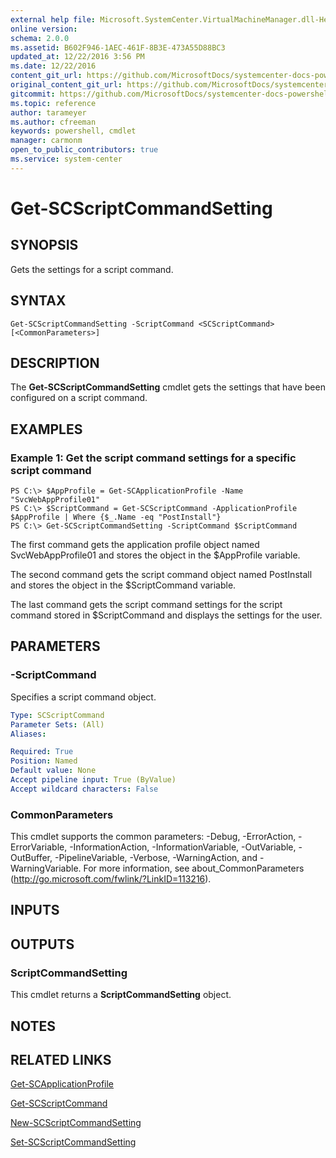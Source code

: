 ```yaml
---
external help file: Microsoft.SystemCenter.VirtualMachineManager.dll-Help.xml
online version: 
schema: 2.0.0
ms.assetid: B602F946-1AEC-461F-8B3E-473A55D88BC3
updated_at: 12/22/2016 3:56 PM
ms.date: 12/22/2016
content_git_url: https://github.com/MicrosoftDocs/systemcenter-docs-powershell/blob/live/systemcenter-cmdlets/SystemCenter2016/VirtualMachineManager/vlatest/Get-SCScriptCommandSetting.md
original_content_git_url: https://github.com/MicrosoftDocs/systemcenter-docs-powershell/blob/live/systemcenter-cmdlets/SystemCenter2016/VirtualMachineManager/vlatest/Get-SCScriptCommandSetting.md
gitcommit: https://github.com/MicrosoftDocs/systemcenter-docs-powershell/blob/96e5647587661652225fbdd2c797cd4d59d542bc/systemcenter-cmdlets/SystemCenter2016/VirtualMachineManager/vlatest/Get-SCScriptCommandSetting.md
ms.topic: reference
author: tarameyer
ms.author: cfreeman
keywords: powershell, cmdlet
manager: carmonm
open_to_public_contributors: true
ms.service: system-center
---
```


# Get-SCScriptCommandSetting

## SYNOPSIS
Gets the settings for a script command.

## SYNTAX

```
Get-SCScriptCommandSetting -ScriptCommand <SCScriptCommand> [<CommonParameters>]
```

## DESCRIPTION
The **Get-SCScriptCommandSetting** cmdlet gets the settings that have been configured on a script command.

## EXAMPLES

### Example 1: Get the script command settings for a specific script command
```
PS C:\> $AppProfile = Get-SCApplicationProfile -Name "SvcWebAppProfile01"
PS C:\> $ScriptCommand = Get-SCScriptCommand -ApplicationProfile $AppProfile | Where {$_.Name -eq "PostInstall"}
PS C:\> Get-SCScriptCommandSetting -ScriptCommand $ScriptCommand
```

The first command gets the application profile object named SvcWebAppProfile01 and stores the object in the $AppProfile variable.

The second command gets the script command object named PostInstall and stores the object in the $ScriptCommand variable.

The last command gets the script command settings for the script command stored in $ScriptCommand and displays the settings for the user.

## PARAMETERS

### -ScriptCommand
Specifies a script command object.

```yaml
Type: SCScriptCommand
Parameter Sets: (All)
Aliases: 

Required: True
Position: Named
Default value: None
Accept pipeline input: True (ByValue)
Accept wildcard characters: False
```

### CommonParameters
This cmdlet supports the common parameters: -Debug, -ErrorAction, -ErrorVariable, -InformationAction, -InformationVariable, -OutVariable, -OutBuffer, -PipelineVariable, -Verbose, -WarningAction, and -WarningVariable. For more information, see about_CommonParameters (http://go.microsoft.com/fwlink/?LinkID=113216).

## INPUTS

## OUTPUTS

### ScriptCommandSetting
This cmdlet returns a **ScriptCommandSetting** object.

## NOTES

## RELATED LINKS

[Get-SCApplicationProfile](xref:SystemCenter2016/VirtualMachineManager/vlatest/Get-SCApplicationProfile.md)

[Get-SCScriptCommand](xref:SystemCenter2016/VirtualMachineManager/vlatest/Get-SCScriptCommand.md)

[New-SCScriptCommandSetting](xref:SystemCenter2016/VirtualMachineManager/vlatest/New-SCScriptCommandSetting.md)

[Set-SCScriptCommandSetting](xref:SystemCenter2016/VirtualMachineManager/vlatest/Set-SCScriptCommandSetting.md)

